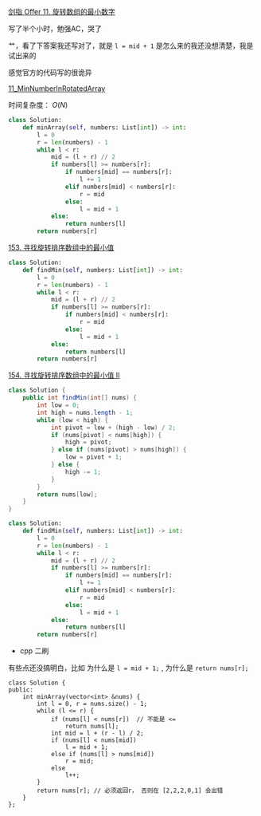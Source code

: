[剑指 Offer 11. 旋转数组的最小数字](https://leetcode-cn.com/problems/xuan-zhuan-shu-zu-de-zui-xiao-shu-zi-lcof/)

写了半个小时，勉强AC，哭了

艹，看了下答案我还写对了，就是 `l = mid + 1` 是怎么来的我还没想清楚，我是试出来的

感觉官方的代码写的很诡异

[11_MinNumberInRotatedArray](https://github.com/zhedahht/CodingInterviewChinese2/blob/master/11_MinNumberInRotatedArray/MinNumberInRotatedArray.cpp)


时间复杂度： $O(N)$

```python
class Solution:
    def minArray(self, numbers: List[int]) -> int:
        l = 0
        r = len(numbers) - 1
        while l < r:
            mid = (l + r) // 2
            if numbers[l] >= numbers[r]:
                if numbers[mid] == numbers[r]:
                    l += 1
                elif numbers[mid] < numbers[r]:
                    r = mid
                else:
                    l = mid + 1
            else:
                return numbers[l]
        return numbers[r]
```


[153. 寻找旋转排序数组中的最小值](https://leetcode-cn.com/problems/find-minimum-in-rotated-sorted-array/)


```python
class Solution:
    def findMin(self, numbers: List[int]) -> int:
        l = 0
        r = len(numbers) - 1
        while l < r:
            mid = (l + r) // 2
            if numbers[l] >= numbers[r]:
                if numbers[mid] < numbers[r]:
                    r = mid
                else:
                    l = mid + 1
            else:
                return numbers[l]
        return numbers[r]
```

[154. 寻找旋转排序数组中的最小值 II](https://leetcode-cn.com/problems/find-minimum-in-rotated-sorted-array-ii/)

```java
class Solution {
    public int findMin(int[] nums) {
        int low = 0;
        int high = nums.length - 1;
        while (low < high) {
            int pivot = low + (high - low) / 2;
            if (nums[pivot] < nums[high]) {
                high = pivot;
            } else if (nums[pivot] > nums[high]) {
                low = pivot + 1;
            } else {
                high -= 1;
            }
        }
        return nums[low];
    }
}
```


```python
class Solution:
    def findMin(self, numbers: List[int]) -> int:
        l = 0
        r = len(numbers) - 1
        while l < r:
            mid = (l + r) // 2
            if numbers[l] >= numbers[r]:
                if numbers[mid] == numbers[r]:
                    l += 1
                elif numbers[mid] < numbers[r]:
                    r = mid
                else:
                    l = mid + 1
            else:
                return numbers[l]
        return numbers[r]
```

- cpp 二刷

有些点还没搞明白，比如 为什么是 `l = mid + 1;` , 为什么是 `return nums[r];`

```cgo
class Solution {
public:
    int minArray(vector<int> &nums) {
        int l = 0, r = nums.size() - 1;
        while (l <= r) {
            if (nums[l] < nums[r])  // 不能是 <=
                return nums[l];
            int mid = l + (r - l) / 2;
            if (nums[l] < nums[mid])
                l = mid + 1;
            else if (nums[l] > nums[mid])
                r = mid;
            else
                l++;
        }
        return nums[r]; // 必须返回r， 否则在 [2,2,2,0,1] 会出错
    }
};
```
